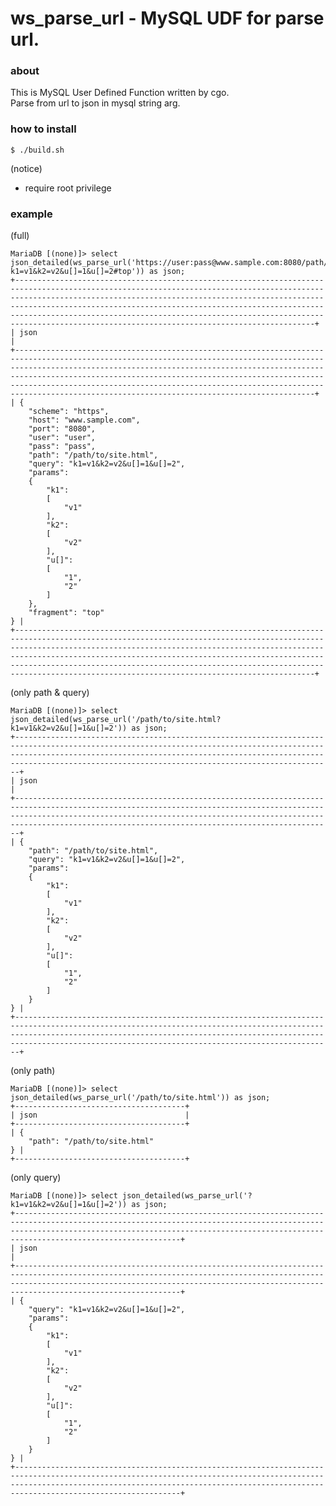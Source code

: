 # ws_parse_url - MySQL UDF for parse url.

### about

This is MySQL User Defined Function written by cgo.  
Parse from url to json in mysql string arg.  

### how to install

    $ ./build.sh

(notice)  

* require root privilege

### example

(full)  

    MariaDB [(none)]> select json_detailed(ws_parse_url('https://user:pass@www.sample.com:8080/path/to/site.html?k1=v1&k2=v2&u[]=1&u[]=2#top')) as json;
    +---------------------------------------------------------------------------------------------------------------------------------------------------------------------------------------------------------------------------------------------------------------------------------------------------------------------------------------------------------------------------------------------------------------------------------+
    | json                                                                                                                                                                                                                                                                                                                                                                                                                            |
    +---------------------------------------------------------------------------------------------------------------------------------------------------------------------------------------------------------------------------------------------------------------------------------------------------------------------------------------------------------------------------------------------------------------------------------+
    | {
        "scheme": "https",
        "host": "www.sample.com",
        "port": "8080",
        "user": "user",
        "pass": "pass",
        "path": "/path/to/site.html",
        "query": "k1=v1&k2=v2&u[]=1&u[]=2",
        "params": 
        {
            "k1": 
            [
                "v1"
            ],
            "k2": 
            [
                "v2"
            ],
            "u[]": 
            [
                "1",
                "2"
            ]
        },
        "fragment": "top"
    } |
    +---------------------------------------------------------------------------------------------------------------------------------------------------------------------------------------------------------------------------------------------------------------------------------------------------------------------------------------------------------------------------------------------------------------------------------+

(only path & query)  

    MariaDB [(none)]> select json_detailed(ws_parse_url('/path/to/site.html?k1=v1&k2=v2&u[]=1&u[]=2')) as json;
    +-----------------------------------------------------------------------------------------------------------------------------------------------------------------------------------------------------------------------------------------------------------------------------------------+
    | json                                                                                                                                                                                                                                                                                    |
    +-----------------------------------------------------------------------------------------------------------------------------------------------------------------------------------------------------------------------------------------------------------------------------------------+
    | {
        "path": "/path/to/site.html",
        "query": "k1=v1&k2=v2&u[]=1&u[]=2",
        "params": 
        {
            "k1": 
            [
                "v1"
            ],
            "k2": 
            [
                "v2"
            ],
            "u[]": 
            [
                "1",
                "2"
            ]
        }
    } |
    +-----------------------------------------------------------------------------------------------------------------------------------------------------------------------------------------------------------------------------------------------------------------------------------------+

(only path)  

    MariaDB [(none)]> select json_detailed(ws_parse_url('/path/to/site.html')) as json;
    +--------------------------------------+
    | json                                 |
    +--------------------------------------+
    | {
        "path": "/path/to/site.html"
    } |
    +--------------------------------------+

(only query)  

    MariaDB [(none)]> select json_detailed(ws_parse_url('?k1=v1&k2=v2&u[]=1&u[]=2')) as json;
    +-------------------------------------------------------------------------------------------------------------------------------------------------------------------------------------------------------------------------------------------------------+
    | json                                                                                                                                                                                                                                                  |
    +-------------------------------------------------------------------------------------------------------------------------------------------------------------------------------------------------------------------------------------------------------+
    | {
        "query": "k1=v1&k2=v2&u[]=1&u[]=2",
        "params": 
        {
            "k1": 
            [
                "v1"
            ],
            "k2": 
            [
                "v2"
            ],
            "u[]": 
            [
                "1",
                "2"
            ]
        }
    } |
    +-------------------------------------------------------------------------------------------------------------------------------------------------------------------------------------------------------------------------------------------------------+
